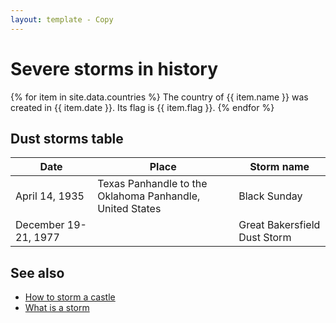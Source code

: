 ```yaml
---
layout: template - Copy
---
```


# Severe storms in history

{% for item in site.data.countries %}
The country of {{ item.name }} was created in {{ item.date }}. Its flag is {{ item.flag }}.
{% endfor %}

## Dust storms table

| Date | Place | Storm name |
| --- | --- | --- |
|April 14, 1935|Texas Panhandle to the Oklahoma Panhandle, United States| Black Sunday|
|December 19-21, 1977||Great Bakersfield Dust Storm|

## See also

-  [How to storm a castle](storm_task.md)
-  [What is a storm](storm_concept.md)

